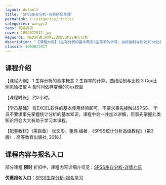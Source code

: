```yaml
---
layout: default
title: 'SPSS生存分析-网易精品单课'
permalink: /:categories/:title/
categories: wangyi2
tags: 网易提供
cover: 1004022017.jpg
keywords: 精选网课,网易云课堂,SPSS生存分析
description: "【课程大纲】1生存分析的基本概念2生存率的计算，曲线绘制与比较3Cox比例风险模型4含时间依存变量的Cox模型【课程时长】约2小时。【学员基础】有EXCEL软件的基本使用经验即可，不要求事先"
classid: 1004022017
---
```


## 课程介绍

【课程大纲】
1 生存分析的基本概念
2 生存率的计算，曲线绘制与比较
3 Cox比例风险模型
4 含时间依存变量的Cox模型

【课程时长】
约2小时。

【学员基础】
有EXCEL软件的基本使用经验即可，不要求事先接触过SPSS。
学员不要求事先掌握统计分析的基本知识，课程中会一并加以讲解，但事先掌握此类知识将会大大有助于学习本课程。

【配套教材】（需自备）
张文彤，董伟 编著. 《SPSS统计分析高级教程》（第3版）. 高等教育出版社, 2018.1

## 课程内容与报名入口

部分课程 **限时** 折扣中，课程内容详细介绍见：[SPSS生存分析-详情介绍](https://study.163.com/course/introduction/1004022017.htm?share=1&shareId=1025206652&utm_campaign=share&utm_medium=iphoneShare&utm_source=&utm_u=1025206652)

**优惠报名入口**：[SPSS生存分析-报名学习](https://study.163.com/course/introduction/1004022017.htm?share=1&shareId=1025206652&utm_campaign=share&utm_medium=iphoneShare&utm_source=&utm_u=1025206652)

